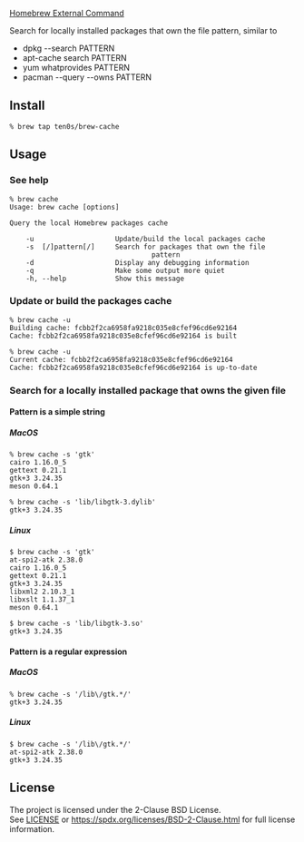 [Homebrew External Command](https://docs.brew.sh/External-Commands)

Search for locally installed packages that own the file pattern, similar to

* dpkg --search PATTERN
* apt-cache search PATTERN
* yum whatprovides PATTERN
* pacman --query --owns PATTERN

## Install

```
% brew tap ten0s/brew-cache
```

## Usage

### See help

```
% brew cache
Usage: brew cache [options]

Query the local Homebrew packages cache

    -u                    Update/build the local packages cache
    -s  [/]pattern[/]     Search for packages that own the file
                                   pattern
    -d                    Display any debugging information
    -q                    Make some output more quiet
    -h, --help            Show this message
```

### Update or build the packages cache

```
% brew cache -u
Building cache: fcbb2f2ca6958fa9218c035e8cfef96cd6e92164
Cache: fcbb2f2ca6958fa9218c035e8cfef96cd6e92164 is built
```

```
% brew cache -u
Current cache: fcbb2f2ca6958fa9218c035e8cfef96cd6e92164
Cache: fcbb2f2ca6958fa9218c035e8cfef96cd6e92164 is up-to-date
```

### Search for a locally installed package that owns the given file

#### Pattern is a simple string

##### MacOS

```
% brew cache -s 'gtk'
cairo 1.16.0_5
gettext 0.21.1
gtk+3 3.24.35
meson 0.64.1
```

```
% brew cache -s 'lib/libgtk-3.dylib'
gtk+3 3.24.35
```

##### Linux

```
$ brew cache -s 'gtk'
at-spi2-atk 2.38.0
cairo 1.16.0_5
gettext 0.21.1
gtk+3 3.24.35
libxml2 2.10.3_1
libxslt 1.1.37_1
meson 0.64.1
```

```
$ brew cache -s 'lib/libgtk-3.so'
gtk+3 3.24.35
```

#### Pattern is a regular expression

##### MacOS

```
% brew cache -s '/lib\/gtk.*/'
gtk+3 3.24.35
```

##### Linux

```
$ brew cache -s '/lib\/gtk.*/'
at-spi2-atk 2.38.0
gtk+3 3.24.35
```

## License

The project is licensed under the 2-Clause BSD License.<br>
See [LICENSE](LICENSE) or
https://spdx.org/licenses/BSD-2-Clause.html
for full license information.
